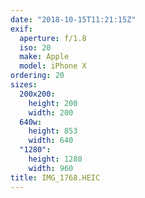 ```yaml
---
date: "2018-10-15T11:21:15Z"
exif:
  aperture: f/1.8
  iso: 20
  make: Apple
  model: iPhone X
ordering: 20
sizes:
  200x200:
    height: 200
    width: 200
  640w:
    height: 853
    width: 640
  "1280":
    height: 1280
    width: 960
title: IMG_1768.HEIC
---
```

